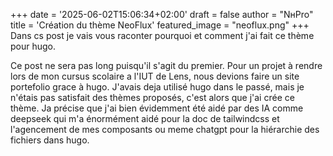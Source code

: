 +++
date = '2025-06-02T15:06:34+02:00'
draft = false
author = "NнPro"
title = 'Création du thème NeoFlux'
featured_image = "neoflux.png"
+++
Dans cs post je vais vous raconter pourquoi et comment j'ai fait ce thème pour hugo.
<!--more-->
Ce post ne sera pas long puisqu'il s'agit du premier.
Pour un projet à rendre lors de mon cursus scolaire a l'IUT de Lens, nous devions faire un site portefolio grace à hugo.
J'avais deja utilisé hugo dans le passé, mais je n'étais pas satisfait des thèmes proposés, c'est alors que j'ai crée ce thème.
Ja précise que j'ai bien évidemment été aidé par des IA comme deepseek qui m'a énormément aidé pour la doc de tailwindcss et l'agencement de mes composants ou meme chatgpt pour la hiérarchie des fichiers dans hugo.
